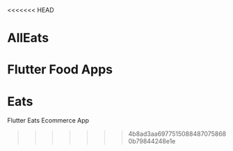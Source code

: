 <<<<<<< HEAD
# AllEats
Flutter Food Apps
=======
# Eats
Flutter Eats Ecommerce App
>>>>>>> 4b8ad3aa69775150884870758680b79844248e1e
